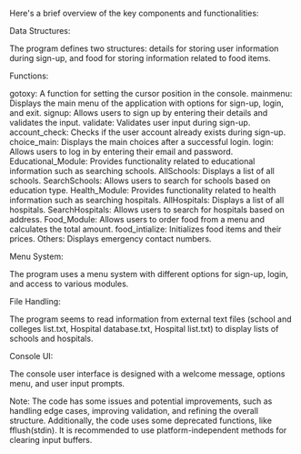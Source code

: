 Here's a brief overview of the key components and functionalities:

Data Structures:

The program defines two structures: details for storing user information during sign-up, and food for storing information related to food items.

Functions:

gotoxy: A function for setting the cursor position in the console.
mainmenu: Displays the main menu of the application with options for sign-up, login, and exit.
signup: Allows users to sign up by entering their details and validates the input.
validate: Validates user input during sign-up.
account_check: Checks if the user account already exists during sign-up.
choice_main: Displays the main choices after a successful login.
login: Allows users to log in by entering their email and password.
Educational_Module: Provides functionality related to educational information such as searching schools.
AllSchools: Displays a list of all schools.
SearchSchools: Allows users to search for schools based on education type.
Health_Module: Provides functionality related to health information such as searching hospitals.
AllHospitals: Displays a list of all hospitals.
SearchHospitals: Allows users to search for hospitals based on address.
Food_Module: Allows users to order food from a menu and calculates the total amount.
food_intialize: Initializes food items and their prices.
Others: Displays emergency contact numbers.

Menu System:

The program uses a menu system with different options for sign-up, login, and access to various modules.

File Handling:

The program seems to read information from external text files (school and colleges list.txt, Hospital database.txt, Hospital list.txt) to display lists of schools and hospitals.

Console UI:

The console user interface is designed with a welcome message, options menu, and user input prompts.

Note: The code has some issues and potential improvements, such as handling edge cases, improving validation, and refining the overall structure. Additionally, the code uses some deprecated functions, like fflush(stdin). It is recommended to use platform-independent methods for clearing input buffers.
